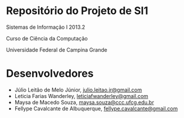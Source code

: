 Repositório do Projeto de SI1
=============================

Sistemas de Informação I 2013.2

Curso de Ciência da Computação

Universidade Federal de Campina Grande

Desenvolvedores
===============

- Júlio Leitão de Melo Júnior, julio.leitao.jr@gmail.com
- Leticia Farias Wanderley, leticiafwanderley@gmail.com
- Maysa de Macedo Souza, maysa.souza@ccc.ufcg.edu.br
- Fellype Cavalcante de Albuquerque, fellype.cavalcante@gmail.com
